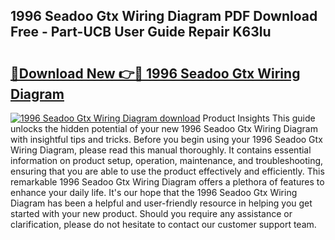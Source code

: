 ## 1996 Seadoo Gtx Wiring Diagram PDF Download Free - Part-UCB User Guide Repair K63lu

# <h2><a href="http://dftepx2.blite.top/?on=1996+Seadoo+Gtx+Wiring+Diagram">🔗Download New 👉🔴 1996 Seadoo Gtx Wiring Diagram</a></h2>

[![1996 Seadoo Gtx Wiring Diagram download](https://i.imgur.com/lujVjoI.png)](http://dftepx2.blite.top/?on=1996+Seadoo+Gtx+Wiring+Diagram)
Product Insights This guide unlocks the hidden potential of your new 1996 Seadoo Gtx Wiring Diagram with insightful tips and tricks. Before you begin using your 1996 Seadoo Gtx Wiring Diagram, please read this manual thoroughly. It contains essential information on product setup, operation, maintenance, and troubleshooting, ensuring that you are able to use the product effectively and efficiently. This remarkable 1996 Seadoo Gtx Wiring Diagram offers a plethora of features to enhance your daily life. It's our hope that the 1996 Seadoo Gtx Wiring Diagram has been a helpful and user-friendly resource in helping you get started with your new product. Should you require any assistance or clarification, please do not hesitate to contact our customer support team.
